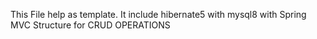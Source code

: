 This File help as template. It include hibernate5 with mysql8 with Spring MVC Structure for CRUD OPERATIONS
